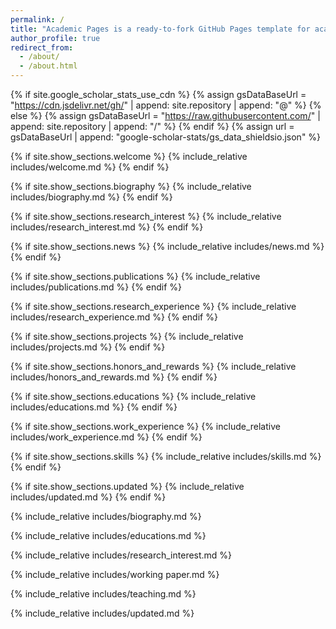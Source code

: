 ```yaml
---
permalink: /
title: "Academic Pages is a ready-to-fork GitHub Pages template for academic personal websites"
author_profile: true
redirect_from: 
  - /about/
  - /about.html
---
```


{% if site.google_scholar_stats_use_cdn %}
{% assign gsDataBaseUrl = "https://cdn.jsdelivr.net/gh/" | append: site.repository | append: "@" %}
{% else %}
{% assign gsDataBaseUrl = "https://raw.githubusercontent.com/" | append: site.repository | append: "/" %}
{% endif %}
{% assign url = gsDataBaseUrl | append: "google-scholar-stats/gs_data_shieldsio.json" %}

<span class='anchor' id='about-me'></span>

{% if site.show_sections.welcome %}
  {% include_relative includes/welcome.md %}
{% endif %}

{% if site.show_sections.biography %}
  {% include_relative includes/biography.md %}
{% endif %}

{% if site.show_sections.research_interest %}
  {% include_relative includes/research_interest.md %}
{% endif %}

{% if site.show_sections.news %}
  {% include_relative includes/news.md %}
{% endif %}

{% if site.show_sections.publications %}
  {% include_relative includes/publications.md %}
{% endif %}

{% if site.show_sections.research_experience %}
  {% include_relative includes/research_experience.md %}
{% endif %}

{% if site.show_sections.projects %}
  {% include_relative includes/projects.md %}
{% endif %}

{% if site.show_sections.honors_and_rewards %}
  {% include_relative includes/honors_and_rewards.md %}
{% endif %}

{% if site.show_sections.educations %}
  {% include_relative includes/educations.md %}
{% endif %}

{% if site.show_sections.work_experience %}
  {% include_relative includes/work_experience.md %}
{% endif %}

{% if site.show_sections.skills %}
  {% include_relative includes/skills.md %}
{% endif %}

{% if site.show_sections.updated %}
  {% include_relative includes/updated.md %}
{% endif %}

{% include_relative includes/biography.md %} 

{% include_relative includes/educations.md %}

{% include_relative includes/research_interest.md %} 

{% include_relative includes/working paper.md %} 

{% include_relative includes/teaching.md %}

{% include_relative includes/updated.md %} 


